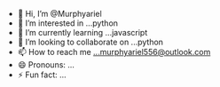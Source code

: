 - 👋 Hi, I’m @Murphyariel
- 👀 I’m interested in ...python
- 🌱 I’m currently learning ...javascript
- 💞️ I’m looking to collaborate on ...python
- 📫 How to reach me ...murphyariel556@outlook.com
- 😄 Pronouns: ...
- ⚡ Fun fact: ...

<!---
Murphyariel/Murphyariel is a ✨ special ✨ repository because its `README.md` (this file) appears on your GitHub profile.
You can click the Preview link to take a look at your changes.
--->
